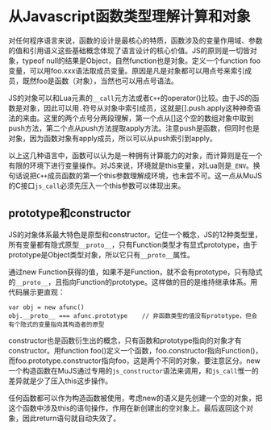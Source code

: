 # 从Javascript函数类型理解计算和对象

对任何程序语言来说，函数的设计是最核心的特质，函数涉及的变量作用域、参数的值和引用语义这些基础概念体现了语言设计的核心价值。JS的原则是一切皆对象，typeof null的结果是Object，自然function也是对象。定义一个function foo变量，可以用foo.xxx语法取成员变量。原因是凡是对象都可以用点号来索引成员，既然foo是函数（对象），当然也可以用点号语法。

JS的对象可以和Lua元素的`__call`元方法或者`C++`的operator()比较。由于JS的函数是对象，因此可以用`.`符号从对象中索引成员，这就是[].push.apply这种神奇语法的来由。这里的两个点号分两段理解，第一个点从[]这个空的数组对象中取到push方法，第二个点从push方法提取apply方法。注意push是函数，但同时也是对象，因为函数对象有apply成员，所以可以从push索引到apply。

以上这几种语言中，函数可以认为是一种拥有计算能力的对象，而计算则是在一个有限的环境下进行变量操作。对JS来说，环境就是this变量，对Lua则是`_ENV`。换句话说把`C++`成员函数的第一个this参数理解成环境，也未尝不可。这一点从MuJS的C接口`js_call`必须先压入一个this参数可以体现出来。

## prototype和constructor

JS的对象体系最大特色是原型和constructor。记住一个概念，JS的12种类型里，所有变量都有隐式原型`__proto__`，只有Function类型才有显式prototype，由于prototype是Object类型对象，所以它只有`__proto__`属性。

通过new Function获得的值，如果不是Function，就不会有prototype，只有隐式的`__proto__`，且指向Function的prototype。这样做的目的是维持继承体系。用代码展示更直观：

```
var obj = new afunc()
obj.__proto__ === afunc.prototype    // 非函数类型的值没有prototype，但会有个隐式的变量指向其构造者的原型
```

constructor也是函数衍生出的概念，只有函数和prototype指向的对象才有constructor。用function foo()定义一个函数，foo.constructor指向Function()，而foo.prototype.constructor指向foo，这是两个不同的对象，要注意区分。new一个构造函数在MuJS通过专用的`js_constructor`语法来调用，和`js_call`惟一的差异就是少了压入this这步操作。

任何函数都可以作为构造函数被使用，考虑new的语义是先创建一个空的对象，把这个函数中涉及this的语句操作，作用在新创建出的空对象上。最后返回这个对象，因此return语句就自动失效了。